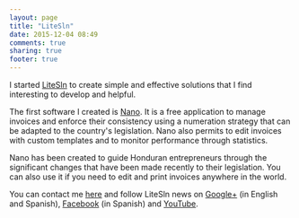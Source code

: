 ```yaml
---
layout: page
title: "LiteSln"
date: 2015-12-04 08:49
comments: true
sharing: true
footer: true
---
```


I started [LiteSln](http://litesln.com) to create simple and effective solutions that I find interesting to develop and helpful.

The first software I created is [Nano](https://nano.litesln.com). It is a free application to manage invoices and enforce their consistency using a numeration strategy that can be adapted to the country's legislation. Nano also permits to edit invoices with custom templates and to monitor performance through statistics.

Nano has been created to guide Honduran entrepreneurs through the significant changes that have been made recently to their legislation. You can also use it if you need to edit and print invoices anywhere in the world.

You can contact me [here](mailto:contact@litesln.com) and follow LiteSln news on [Google+](https://plus.google.com/115367093201467260566) (in English and Spanish), [Facebook](https://www.facebook.com/LiteSln-438977382967030) (in Spanish) and [YouTube](https://www.youtube.com/channel/UCKEMdz8YKL0-XlyDkLngKIQ).
